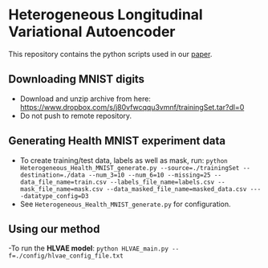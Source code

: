 Heterogeneous Longitudinal Variational Autoencoder
===========================================================================================
This repository contains the python scripts used in our [paper]().

Downloading MNIST digits
------------------------
- Download and unzip archive from here: https://www.dropbox.com/s/j80vfwcqqu3vmnf/trainingSet.tar?dl=0
- Do not push to remote repository.

Generating Health MNIST experiment data
---------------------------------------
- To create training/test data, labels as well as mask, run:
		`python Heterogeneous_Health_MNIST_generate.py --source=./trainingSet --destination=./data --num_3=10 --num_6=10 --missing=25 --data_file_name=train.csv --labels_file_name=labels.csv --mask_file_name=mask.csv --data_masked_file_name=masked_data.csv ----datatype_config=D3`
- See `Heterogeneous_Health_MNIST_generate.py` for configuration.

Using our method
----------------
-To run the **HLVAE model**:
        `python HLVAE_main.py --f=./config/hlvae_config_file.txt`
